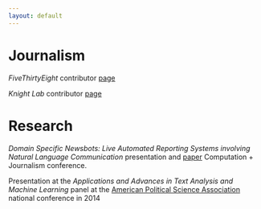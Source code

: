 ```yaml
---
layout: default
---
```


# Journalism

_FiveThirtyEight_ contributor [page](https://fivethirtyeight.com/contributors/dhrumil-mehta/)

_Knight Lab_ contributor [page](http://knightlab.northwestern.edu/author/dhrumil)

# Research

_Domain Specific Newsbots: Live Automated Reporting Systems involving Natural Language Communication_ presentation and [paper](http://journalism.stanford.edu/cj2016/files/Newsbots.pdf) Computation + Journalism conference.

Presentation at the _Applications and Advances in Text Analysis and Machine Learning_ panel at the [American Political Science Association](http://www.apsanet.org/portals/54/Files/Programs/FinalePDFFullProgramAPSA2014.pdf) national conference in 2014
